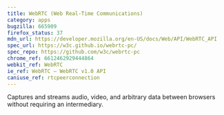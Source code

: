 ```yaml
---
title: WebRTC (Web Real-Time Communications)
category: apps
bugzilla: 665909
firefox_status: 37
mdn_url: https://developer.mozilla.org/en-US/docs/Web/API/WebRTC_API
spec_url: https://w3c.github.io/webrtc-pc/
spec_repo: https://github.com/w3c/webrtc-pc
chrome_ref: 6612462929444864
webkit_ref: WebRTC
ie_ref: WebRTC – WebRTC v1.0 API
caniuse_ref: rtcpeerconnection
---
```


Captures and streams audio, video, and arbitrary data between browsers without requiring an intermediary.
